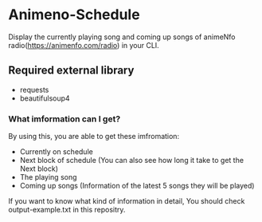 # Animeno-Schedule
Display the currently playing song and coming up songs of animeNfo radio(https://animenfo.com/radio) in your CLI.

## Required external library
- requests  
- beautifulsoup4

### What imformation can I get?
By using this, you are able to get these imfromation:  
 - Currently on schedule  
 - Next block of schedule (You can also see how long it take to get the Next block)  
 - The playing song
 - Coming up songs (Information of  the latest 5 songs they will be played)  
 
 If you want to know what kind of information in detail, You should check output-example.txt in this repositry.
 
